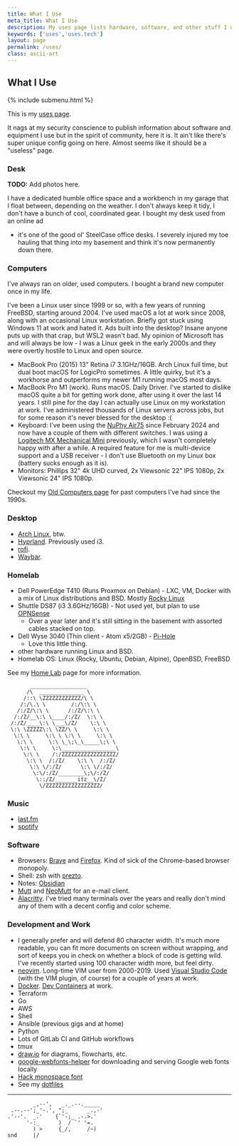 ```yaml
---
title: What I Use
meta_title: What I Use
description: My uses page lists hardware, software, and other stuff I use
keywords: ['uses','uses.tech']
layout: page
permalink: /uses/
class: ascii-art
---
```

## What I Use

{% include submenu.html %}

This is my [uses page](https://uses.tech/).

It nags at my security conscience to publish information about software and
equipment I use but in the spirit of community, here it is. It ain't like
there's super unique config going on here. Almost seems like it should be a
"useless" page.

### Desk

__TODO:__ Add photos here.

I have a dedicated humble office space and a workbench in my garage that I
float between, depending on the weather. I don't always keep it tidy, I don't
have a bunch of cool, coordinated gear. I bought my desk used from an online ad
- it's one of the good ol' SteelCase office desks. I severely injured my toe
  hauling that thing into my basement and think it's now permanently down
  there.

### Computers

I've always ran on older, used computers. I bought a brand new computer once in
my life.

I've been a Linux user since 1999 or so, with a few years of running FreeBSD,
starting around 2004. I've used macOS a lot at work since 2008, along with an
occasional Linux workstation. Briefly got stuck using Windows 11 at work and
hated it. Ads built into the desktop? Insane anyone puts up with that crap, but
WSL2 wasn't bad. My opinion of Microsoft has and will always be low - I was
a Linux geek in the early 2000s and they were overtly hostile to Linux and
open source.

* MacBook Pro (2015) 13" Retina i7 3.1GHz/16GB. Arch Linux full time, but dual
  boot macOS for LogicPro sometimes. A little quirky, but it's a workhorse and
  outperforms my newer M1 running macOS most days.
* MacBook Pro M1 (work). Runs macOS. Daily Driver. I've started to dislike
  macOS quite a bit for getting work done, after using it over the last 14
  years. I still pine for the day I can actually use Linux on my workstation at
  work. I've administered thousands of Linux servers across jobs, but for some
  reason it's never blessed for the desktop :(
* Keyboard: I've been using the [NuPhy Air75](https://nuphy.com/products/air75)
  since February 2024 and now have a couple of them with different switches.
  I was using a [Logitech MX Mechanical Mini](https://www.logitech.com/en-us/products/keyboards/mx-mechanical.html)
  previously, which I wasn't completely happy with after a while. A required
  feature for me is multi-device support and a USB receiver - I don't use
  Bluetooth on my Linux box (battery sucks enough as it is).
* Monitors: Phillips 32" 4k UHD curved, 2x Viewsonic 22" IPS 1080p, 2x
  Viewsonic 24" IPS 1080p.

Checkout my [Old Computers page](/old-computers.html) for past computers I've
had since the 1990s.

### Desktop

* [Arch Linux](https://archlinux.org/), btw.
* [Hyprland](https://hyprland.org/). Previously used i3.
* [rofi](https://github.com/davatorium/rofi).
* [Waybar](https://github.com/Alexays/Waybar).

### Homelab

* Dell PowerEdge T410 (Runs Proxmox on Debian) - LXC, VM, Docker with a mix of Linux distributions and BSD. Mostly [Rocky
  Linux](https://rockylinux.org/)
* Shuttle DS87 (i3 3.6GHz/16GB) - Not used yet, but plan to use [OPNSense](https://opnsense.org/)
  * Over a year later and it's still sitting in the basement with assorted
    cables stacked on top.
* Dell Wyse 3040 (Thin client - Atom x5/2GB) - [Pi-Hole](https://pi-hole.net/)
  * Love this little thing.
* other hardware running Linux and BSD.
* Homelab OS: Linux (Rocky, Ubuntu, Debian, Alpine), OpenBSD, FreeBSD

See my [Home Lab](/homelab) page for more information.

```ascii-art-right
       __________________
      /\  ______________ \
     /::\ \ZZZZZZZZZZZZ/\ \
    /:/\.\ \        /:/\:\ \
   /:/Z/\:\ \      /:/Z/\:\ \
  /:/Z/__\:\ \____/:/Z/  \:\ \
 /:/Z/____\:\ \___\/Z/    \:\ \
 \:\ \ZZZZZ\:\ \ZZ/\ \     \:\ \
  \:\ \     \:\ \ \:\ \     \:\ \
   \:\ \     \:\ \_\;\_\_____\;\ \
    \:\ \     \:\_________________\
     \:\ \    /:/ZZZZZZZZZZZZZZZZZ/
      \:\ \  /:/Z/    \:\ \  /:/Z/
       \:\ \/:/Z/      \:\ \/:/Z/
        \:\/:/Z/________\;\/:/Z/
         \::/Z/_______itz__\/Z/
          \/ZZZZZZZZZZZZZZZZZ/
```

### Music

* [last.fm](https://www.last.fm/user/joshbeard)
* [spotify](https://open.spotify.com/user/hewbert007?si=52f6e599773a4cab)

### Software

* Browsers: [Brave](https://brave.com) and [Firefox](https://www.mozilla.org/en-US/firefox/new/).
  Kind of sick of the Chrome-based browser monopoly.
* Shell: zsh with [prezto](https://github.com/sorin-ionescu/prezto).
* Notes: [Obsidian](https://obsidian.md/)
* [Mutt](https://mutt.org) and [NeoMutt](http://www.neomutt.org/) for an e-mail client.
* [Alacritty](https://alacritty.org/). I've tried many terminals over the years
  and really don't mind any of them with a decent config and color scheme.

### Development and Work

* I generally prefer and will defend 80 character width. It's much more
  readable, you can fit more documents on screen without wrapping, and sort of
  keeps you in check on whether a block of code is getting wild. I've recently
  started using 100 character width more, but feel dirty.
* [neovim](https://neovim.io/). Long-time VIM user from 2000-2019. Used
  [Visual Studio Code](https://code.visualstudio.com/)
  (with the VIM plugin, of course) for a couple of years at work.
* [Docker](https://docker.io). [Dev Containers](https://containers.dev/) at
  work.
* Terraform
* Go
* AWS
* Shell
* Ansible (previous gigs and at home)
* Python
* Lots of GitLab CI and GitHub workflows
* tmux
* [draw.io](https://draw.io/) for diagrams, flowcharts, etc.
* [google-webfonts-helper](https://colorslurp.com/) for downloading and serving Google web fonts locally
* [Hack monospace font](https://sourcefoundry.org/hack/)
* See my [dotfiles](https://github.com/joshbeard/dotfiles)

---

```ascii-art
        _,--',   _._.--._____
 .--.--';_'-.', ";_      _.,-'
.'--'.  _.'    {`'-;_ .-.>.'
      '-:_      )  / `' '=.
        ) >     {_/,     /~)
snd     |/
```


